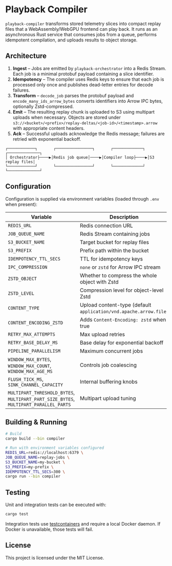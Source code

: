# Playback Compiler

`playback-compiler` transforms stored telemetry slices into compact replay files that a WebAssembly/WebGPU frontend can play back. It runs as an asynchronous Rust service that consumes jobs from a queue, performs idempotent compilation, and uploads results to object storage.

## Architecture

1. **Ingest** – Jobs are emitted by `playback-orchestrator` into a Redis Stream. Each job is a minimal protobuf payload containing a slice identifier.
2. **Idempotency** – The compiler uses Redis keys to ensure that each job is processed only once and publishes dead-letter entries for decode failures.
3. **Transform** – `decode_job` parses the protobuf payload and `encode_many_ids_arrow_bytes` converts identifiers into Arrow IPC bytes, optionally Zstd-compressed.
4. **Emit** – The resulting replay chunk is uploaded to S3 using multipart uploads when necessary. Objects are stored under `s3://<bucket>/<prefix>/replay-deltas/<job-id>/<timestamp>.arrow` with appropriate content headers.
5. **Ack** – Successful uploads acknowledge the Redis message; failures are retried with exponential backoff.

```text
┌────────────┐       ┌────────────────┐       ┌─────────────┐       ┌──────────────┐
│ Orchestrator├────▶│Redis job queue│────▶│Compiler loop├────▶│S3 replay files│
└────────────┘       └────────────────┘       └─────────────┘       └──────────────┘
```

## Configuration

Configuration is supplied via environment variables (loaded through `.env` when present):

| Variable | Description |
|----------|-------------|
| `REDIS_URL` | Redis connection URL |
| `JOB_QUEUE_NAME` | Redis Stream containing jobs |
| `S3_BUCKET_NAME` | Target bucket for replay files |
| `S3_PREFIX` | Prefix path within the bucket |
| `IDEMPOTENCY_TTL_SECS` | TTL for idempotency keys |
| `IPC_COMPRESSION` | `none` or `zstd` for Arrow IPC stream |
| `ZSTD_OBJECT` | Whether to compress the whole object with Zstd |
| `ZSTD_LEVEL` | Compression level for object-level Zstd |
| `CONTENT_TYPE` | Upload content-type (default `application/vnd.apache.arrow.file`) |
| `CONTENT_ENCODING_ZSTD` | Adds `Content-Encoding: zstd` when true |
| `RETRY_MAX_ATTEMPTS` | Max upload retries |
| `RETRY_BASE_DELAY_MS` | Base delay for exponential backoff |
| `PIPELINE_PARALLELISM` | Maximum concurrent jobs |
| `WINDOW_MAX_BYTES`, `WINDOW_MAX_COUNT`, `WINDOW_MAX_AGE_MS` | Controls job coalescing |
| `FLUSH_TICK_MS`, `SINK_CHANNEL_CAPACITY` | Internal buffering knobs |
| `MULTIPART_THRESHOLD_BYTES`, `MULTIPART_PART_SIZE_BYTES`, `MULTIPART_PARALLEL_PARTS` | Multipart upload tuning |

## Building & Running

```bash
# Build
cargo build --bin compiler

# Run with environment variables configured
REDIS_URL=redis://localhost:6379 \
JOB_QUEUE_NAME=replay-jobs \
S3_BUCKET_NAME=my-bucket \
S3_PREFIX=my-prefix \
IDEMPOTENCY_TTL_SECS=300 \
cargo run --bin compiler
```

## Testing

Unit and integration tests can be executed with:

```bash
cargo test
```

Integration tests use [testcontainers](https://docs.rs/testcontainers) and require a local Docker daemon. If Docker is unavailable, those tests will fail.

## License

This project is licensed under the MIT License.

